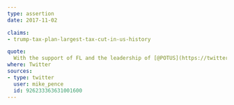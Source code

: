 ```yaml
---
type: assertion
date: 2017-11-02

claims:
- trump-tax-plan-largest-tax-cut-in-us-history

quote:
  With the support of FL and the leadership of [@POTUS](https://twitter.com/POTUS) Trump, we'll pass the largest tax cut in American history—and we'll pass it this year.
where: Twitter
sources:
- type: twitter
  user: mike_pence
  id: 926233363631001600
---
```

